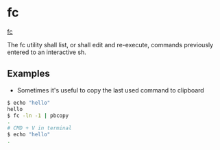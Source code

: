 # fc

[fc](https://www.unix.com/man-page/linux/1/fc)

The fc utility shall list, or shall edit and re-execute, commands previously entered to an interactive sh.

## Examples

- Sometimes it's useful to copy the last used command to clipboard

```bash
$ echo "hello"
hello
$ fc -ln -1 | pbcopy
.
# CMD + V in terminal 
$ echo "hello"
.
```
